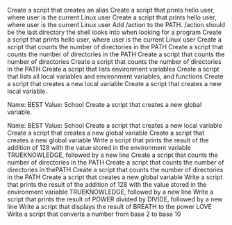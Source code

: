 Create a script that creates an alias
Create a script that prints hello user, where user is the current Linux user
Create a script that prints hello user, where user is the current Linux user
Add /action to the PATH. /action should be the last directory the shell looks into when looking for a program
Create a script that prints hello user, where user is the current Linux user
Create a script that counts the number of directories in the PATH
Create a script that counts the number of directories in the PATH
Create a script that counts the number of directories
Create a script that counts the number of directories in the PATH
Create a script that lists environment variables
Create a script that lists all local variables and environment variables, and functions
Create a script that creates a new local variable
Create a script that creates a new local variable.

Name: BEST
Value: School
Create a script that creates a new global variable.

Name: BEST
Value: School
Create a script that creates a new local variable
Create a script that creates a new global variable
Create a script that creates a new global variable
Write a script that prints the result of the addition of 128 with the value stored in the environment variable TRUEKNOWLEDGE, followed by a new line
Create a script that counts the number of directories in the PATH
Create a script that counts the number of directories in thePATH
Create a script that counts the number of directories in the PATH
Create a script that creates a new global variable
Write a script that prints the result of the addition of 128 with the value stored in the environment variable TRUEKNOWLEDGE, followed by a new line
Write a script that prints the result of POWER divided by DIVIDE, followed by a new line
Write a script that displays the result of BREATH to the power LOVE
Write a script that converts a number from base 2 to base 10
